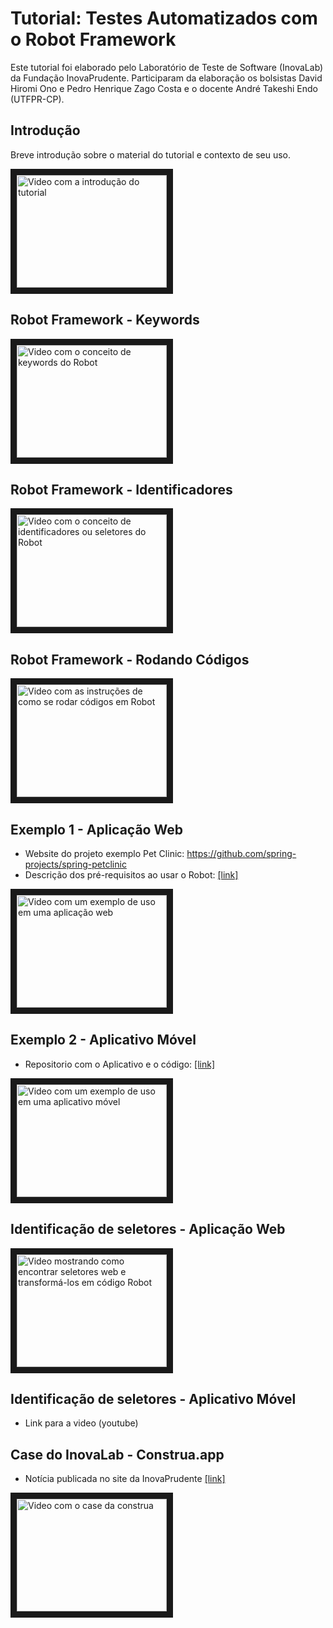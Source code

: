 # Tutorial: Testes Automatizados com o Robot Framework

Este tutorial foi elaborado pelo Laboratório de Teste de Software (InovaLab) da Fundação InovaPrudente. Participaram da elaboração os bolsistas David Hiromi Ono e Pedro Henrique Zago Costa e o docente André Takeshi Endo (UTFPR-CP).

## Introdução

Breve introdução sobre o material do tutorial e contexto de seu uso. 

<a href="http://www.youtube.com/watch?feature=player_embedded&v=Fcwk5aK0erE" target="_blank"><img src="http://img.youtube.com/vi/Fcwk5aK0erE/0.jpg" 
alt="Video com a introdução do tutorial" width="240" height="180" border="10" /></a>   

## Robot Framework - Keywords

<a href="http://www.youtube.com/watch?feature=player_embedded&v=_4Hhm5mJTB8" target="_blank"><img src="http://img.youtube.com/vi/_4Hhm5mJTB8/0.jpg" 
alt="Video com o conceito de keywords do Robot" width="240" height="180" border="10" /></a>   
   
## Robot Framework - Identificadores

<a href="http://www.youtube.com/watch?feature=player_embedded&v=yFafjL9xAVQ" target="_blank"><img src="http://img.youtube.com/vi/yFafjL9xAVQ/0.jpg" 
alt="Video com o conceito de identificadores ou seletores do Robot" width="240" height="180" border="10" /></a>   

## Robot Framework - Rodando Códigos

<a href="https://www.youtube.com/watch?v=i0_ovETZd8Q" target="_blank"><img src="http://img.youtube.com/vi/i0_ovETZd8Q/0.jpg" 
alt="Video com as instruções de como se rodar códigos em Robot" width="240" height="180" border="10" /></a>

## Exemplo 1 - Aplicação Web
   - Website do projeto exemplo Pet Clinic: https://github.com/spring-projects/spring-petclinic
   - Descrição dos pré-requisitos ao usar o Robot: [[link]](https://github.com/INOVAlab-Presidente-Prudente/Laboratorio-de-Testes-de-Software/tree/main/RobotFramework/SeleniumExemplo)

<a href="http://www.youtube.com/watch?feature=player_embedded&v=JEal7WBai2I" target="_blank"><img src="http://img.youtube.com/vi/JEal7WBai2I/0.jpg" 
alt="Video com um exemplo de uso em uma aplicação web" width="240" height="180" border="10" /></a>      

## Exemplo 2 - Aplicativo Móvel
   - Repositorio com o Aplicativo e o código: [[link]](https://github.com/INOVAlab-Presidente-Prudente/Laboratorio-de-Testes-de-Software/tree/main/RobotFramework/appiumExemplo) 

<a href="https://www.youtube.com/watch?v=OXUPrMlDFu8" target="_blank"><img src="https://img.youtube.com/vi/OXUPrMlDFu8/0.jpg" 
alt="Video com um exemplo de uso em uma aplicativo móvel" width="240" height="180" border="10" /></a>    

## Identificação de seletores - Aplicação Web

<a href="https://www.youtube.com/watch?v=OcF1ty7hPjQ" target="_blank"><img src="https://i9.ytimg.com/vi/OcF1ty7hPjQ/mq2.jpg?sqp=COCN2IYG&rs=AOn4CLDiuEulNX3T2Ln95OVZy3u835ghXw" 
alt="Video mostrando como encontrar seletores web e transformá-los em código Robot" width="240" height="180" border="10" /></a>

## Identificação de seletores - Aplicativo Móvel
   - Link para a video (youtube)


## Case do InovaLab - Construa.app
   - Notícia publicada no site da InovaPrudente [[link]](https://inovaprudente.com.br/noticias/inovalab-finaliza-seu-primeiro-case-de-teste-de-software.html)

<a href="http://www.youtube.com/watch?feature=player_embedded&v=ulvqlNzf0AI" target="_blank"><img src="http://img.youtube.com/vi/ulvqlNzf0AI/0.jpg" 
alt="Video com o case da construa" width="240" height="180" border="10" /></a>
